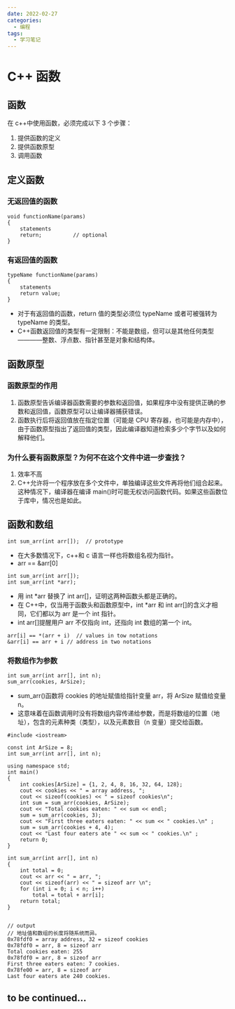```yaml
---
date: 2022-02-27
categories:
  - 编程
tags:
  - 学习笔记
---
```


# C++ 函数

## 函数

在 c++中使用函数，必须完成以下 3 个步骤：

1. 提供函数的定义
2. 提供函数原型
3. 调用函数

## 定义函数

### 无返回值的函数

```
void functionName(params)
{
    statements
    return;          // optional
}
```

### 有返回值的函数

```
typeName functionName(params)
{
    statements
    return value;
}
```

- 对于有返回值的函数，return 值的类型必须位 typeName 或者可被强转为 typeName 的类型。
- C++函数返回值的类型有一定限制：不能是数组，但可以是其他任何类型————整数、浮点数、指针甚至是对象和结构体。

## 函数原型

### 函数原型的作用

1. 函数原型告诉编译器函数需要的参数和返回值，如果程序中没有提供正确的参数和返回值，函数原型可以让编译器捕获错误。
2. 函数执行后将返回值放在指定位置（可能是 CPU 寄存器，也可能是内存中），由于函数原型指出了返回值的类型，因此编译器知道检索多少个字节以及如何解释他们。

### 为什么要有函数原型？为何不在这个文件中进一步查找？

1. 效率不高
2. C++允许将一个程序放在多个文件中，单独编译这些文件再将他们组合起来。这种情况下，编译器在编译 main()时可能无权访问函数代码。如果这些函数位于库中，情况也是如此。

## 函数和数组

```
int sum_arr(int arr[]);  // prototype
```

- 在大多数情况下，c++和 c 语言一样也将数组名视为指针。
- arr == &arr[0]

```
int sum_arr(int arr[]);
int sum_arr(int *arr);
```

- 用 int \*arr 替换了 int arr[]，证明这两种函数头都是正确的。
- 在 C++中，仅当用于函数头和函数原型中，int \*arr 和 int arr[]的含义才相同，它们都以为 arr 是一个 int 指针。
- int arr[]提醒用户 arr 不仅指向 int，还指向 int 数组的第一个 int。

```
arr[i] == *(arr + i)  // values in tow notations
&arr[i] == arr + i // address in two notations
```

### 将数组作为参数

```
int sum_arr(int arr[], int n);
sum_arr(cookies, ArSize);
```

- sum_arr()函数将 cookies 的地址赋值给指针变量 arr，将 ArSize 赋值给变量 n。
- 这意味着在函数调用时没有将数组内容传递给参数，而是将数组的位置（地址），包含的元素种类（类型），以及元素数目（n 变量）提交给函数。

```
#include <iostream>

const int ArSize = 8;
int sum_arr(int arr[], int n);

using namespace std;
int main()
{
    int cookies[ArSize] = {1, 2, 4, 8, 16, 32, 64, 128};
    cout << cookies << " = array address, ";
    cout << sizeof(cookies) << " = sizeof cookies\n";
    int sum = sum_arr(cookies, ArSize);
    cout << "Total cookies eaten: " << sum << endl;
    sum = sum_arr(cookies, 3);
    cout << "First three eaters eaten: " << sum << " cookies.\n" ;
    sum = sum_arr(cookies + 4, 4);
    cout << "Last four eaters ate " << sum << " cookies.\n" ;
    return 0;
}

int sum_arr(int arr[], int n)
{
    int total = 0;
    cout << arr << " = arr, ";
    cout << sizeof(arr) << " = sizeof arr \n";
    for (int i = 0; i < n; i++)
        total = total + arr[i];
    return total;
}


// output
// 地址值和数组的长度将随系统而异。
0x78fdf0 = array address, 32 = sizeof cookies
0x78fdf0 = arr, 8 = sizeof arr
Total cookies eaten: 255
0x78fdf0 = arr, 8 = sizeof arr
First three eaters eaten: 7 cookies.
0x78fe00 = arr, 8 = sizeof arr
Last four eaters ate 240 cookies.

```

## to be continued...
